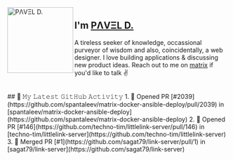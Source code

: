 <img align="left" width="150" height="150" alt="PΛVΞL D." src="https://sdk.bitmoji.com/render/panel/dc878a02-6c0d-4366-ab3b-b86a397e31ad-9abca207-e196-4c3e-8932-0fae4ce0c737-v1.png?transparent=1&palette=1"/>

## I'm [PΛVΞL D.][homepage]

A tireless seeker of knowledge, occassional purveyor of wisdom and also, coincidentally, a web designer. I love building applications & discussing new product ideas. Reach out to me on [matrix][matrixto] if you'd like to talk ✌️


[homepage]: https://www.dimov.xyz
[matrixto]: https://matrix.to/#/@pavel:dimov.xyz
[github]: https://github.com/sagat79

<!--
### Hi there 👋


**sagat79/sagat79** is a ✨ _special_ ✨ repository because its `README.md` (this file) appears on your GitHub profile.

Here are some ideas to get you started:

- 🔭 I’m currently working on ...
- 🌱 I’m currently learning ...
- 👯 I’m looking to collaborate on ...
- 🤔 I’m looking for help with ...
- 💬 Ask me about ...
- 📫 How to reach me: ...
- 😄 Pronouns: ...
- ⚡ Fun fact: ...
-->
</br>
## 🔔 𝙼𝚢 𝙻𝚊𝚝𝚎𝚜𝚝 𝙶𝚒𝚝𝙷𝚞𝚋 𝙰𝚌𝚝𝚒𝚟𝚒𝚝𝚢
<!--START_SECTION:activity-->
1. 💪 Opened PR [#2039](https://github.com/spantaleev/matrix-docker-ansible-deploy/pull/2039) in [spantaleev/matrix-docker-ansible-deploy](https://github.com/spantaleev/matrix-docker-ansible-deploy)
2. 💪 Opened PR [#146](https://github.com/techno-tim/littlelink-server/pull/146) in [techno-tim/littlelink-server](https://github.com/techno-tim/littlelink-server)
3. 🎉 Merged PR [#1](https://github.com/sagat79/link-server/pull/1) in [sagat79/link-server](https://github.com/sagat79/link-server)
<!--END_SECTION:activity-->
